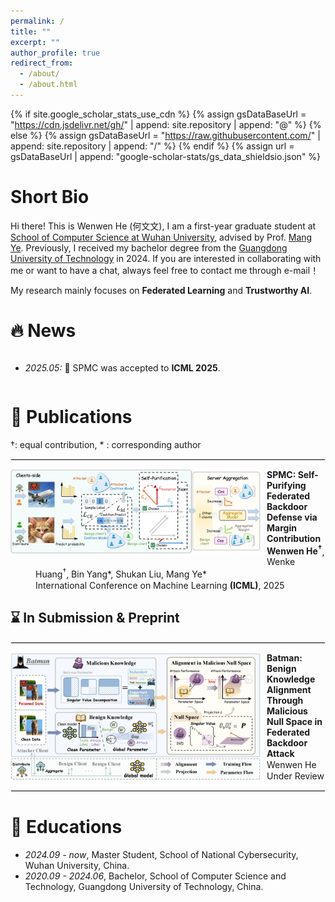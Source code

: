 ```yaml
---
permalink: /
title: ""
excerpt: ""
author_profile: true
redirect_from: 
  - /about/
  - /about.html
---
```


<style>
  dl {
    margin-top: 1px;
    margin-bottom: 5px; /* 调整这个值以获得合适的间距 */
    clear: both;
  }

  img {
    display: block;
    margin: 0px 10px 10px 0px; /* 图片居中 上右下左*/ 
    max-width: 100%; /* 限制图片最大宽度 */
  }

  hr {
    border: 1px solid #ebebeb; /* 调整分隔线的颜色和样式 */
    /* margin: 10px;  */
    clear: both; 
  }


  dl dd {
  color: #; 
  margin-top: 1px; 
  margin-bottom: 1px;
}

  dl dd strong {
  font-weight: bold;
  }


  .publication-title {
    font-weight: bold;
  }

  .submission-title {
    font-weight: bold;
  }

  .image-container {
    display: flex;
    justify-content: center;
    gap: 10px; /* 控制图片间距 */
    margin: 20px 0;
  }

  .image-container img {
    max-width: 150px; /* 控制最大宽度 */
    height: auto;
    margin: 0; /* 移除原来的 margin */
  }

  .co-first {
    color: #B02418;
  }

  .spotlight {
    color: #B02418;
  }
  
</style>

{% if site.google_scholar_stats_use_cdn %}
{% assign gsDataBaseUrl = "https://cdn.jsdelivr.net/gh/" | append: site.repository | append: "@" %}
{% else %}
{% assign gsDataBaseUrl = "https://raw.githubusercontent.com/" | append: site.repository | append: "/" %}
{% endif %}
{% assign url = gsDataBaseUrl | append: "google-scholar-stats/gs_data_shieldsio.json" %}

<span class='anchor' id='about-me'></span>


# Short Bio

Hi there! This is Wenwen He (何文文), I am a first-year graduate student at [School of Computer Science at Wuhan University](https://cs.whu.edu.cn/), advised by Prof. [Mang Ye](https://scholar.google.com/citations?user=j-HxRy0AAAAJ&hl=zh-CN). Previously, I received my bachelor degree from the [Guangdong University of Technology](https://www.cs.sdu.edu.cn/) in 2024. If you are interested in collaborating with me or want to have a chat, always feel free to contact me through e-mail！

My research mainly focuses on **Federated Learning** and **Trustworthy AI**.




# 🔥 News
<div style="max-height: 200px; overflow-y: auto;">
<ul>
  <li><em>2025.05:</em> 🌟 SPMC was accepted to <strong>ICML 2025</strong>.</li>
</ul>
</div>

# 📝 Publications 

&dagger;: equal contribution, * : corresponding author

<hr>

<dl>
  <dt><img align="left" width="400" src="../images/paper/SPMC.png" alt="SPMC"></dt>
  <dd><a class="publication-title">SPMC: Self-Purifying Federated Backdoor Defense via Margin Contribution</a></dd>
  <dd><strong>Wenwen He<sup>&dagger;</sup></strong>, Wenke Huang<sup>&dagger;</sup>, Bin Yang*, Shukan Liu, Mang Ye*</dd>
  <dd>International Conference on Machine Learning  <strong>(ICML)</strong>, 2025</dd>
</dl>


## ⌛️ In Submission & Preprint

<hr>

<dl>
  <dt><img align="left" width="400" src="../images/paper/Batman.png" alt="Batman"></dt>
  <dd><a class="submission-title">Batman: Benign Knowledge Alignment Through
Malicious Null Space in Federated Backdoor Attack</a></dd>
  <dd>Wenwen He</dd>
  <dd>Under Review</dd>
</dl>


<hr>

# 📖 Educations

- *2024.09 - now*, Master Student, School of National Cybersecurity, Wuhan University, China.
- *2020.09 - 2024.06*, Bachelor, School of Computer Science and Technology, Guangdong University of Technology, China.
